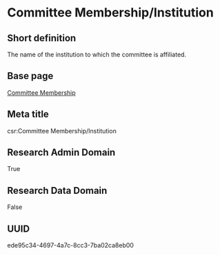 # Committee Membership/Institution
## Short definition
The name of the institution to which the committee is affiliated.
## Base page
[Committee Membership](../../Objects/Committee%20Membership.md)
## Meta title
csr:Committee Membership/Institution
## Research Admin Domain
True
## Research Data Domain
False
## UUID
ede95c34-4697-4a7c-8cc3-7ba02ca8eb00

